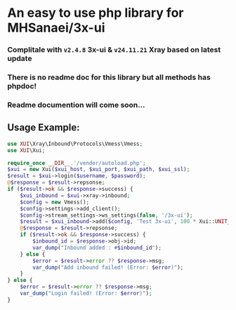 # An easy to use php library for MHSanaei/3x-ui
### Complitale with `v2.4.8` 3x-ui & `v24.11.21` Xray based on latest update
### There is no readme doc for this library but all methods has phpdoc!
### Readme documention will come soon...
## Usage Example:
```php
use XUI\Xray\Inbound\Protocols\Vmess\Vmess;
use XUI\Xui;

require_once __DIR__.'/vendor/autoload.php';
$xui = new Xui($xui_host, $xui_port, $xui_path, $xui_ssl);
$result = $xui->login($username, $password);
@$response = $result->repsonse;
if ($result->ok && $response->success) {
    $xui_inbound = $xui->xray->inbound;
    $config = new Vmess();
    $config->settings->add_client();
    $config->stream_settings->ws_settings(false, '/3x-ui');
    $result = $xui_inbound->add($config, 'Test 3x-ui', 100 * Xui::UNIT_GIGABYTE, 86400);
    @$response = $result->repsonse;
    if ($result->ok && $response->success) {
        $inbound_id = $response->obj->id;
        var_dump("Inbound added : #$inbound_id");
    } else {
        $error = $result->error ?? $response->msg;
        var_dump("Add inbound failed! (Error: $error)");
    }
} else {
    $error = $result->error ?? $response->msg;
    var_dump("Login failed! (Error: $error)");
}
```
